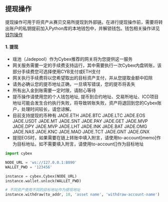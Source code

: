 ## 提现操作
提现操作可用于将资产从赛贝交易所提现到外部链。在进行提现操作前，需要将转出账户的私钥提前加入Python库的本地钱包中，并解锁钱包。钱包相关操作详见[钱包操作](https://github.com/NebulaCybexDEX/cybex-node-doc/blob/master/transaction/python/wallet.md)

#### 1. 提现
* 瑶池（Jadepool）作为Cybex推荐的网关将为您提供这一服务 
* 网关服务需要一定的手续费支持运行，其中需要执行一次Cybex内盘转账，该部分手续费您可选择使用CYB支付或ETH支付 
* 网关执行手续费将以您希望取出的目标资产支付，并从您提取金额中扣除 
* 请务必确认您的提币地址正确，一旦填写错误，您的提币将丢失 
* 所有出入金到账需要一定时限，请耐心等待 
* 提币操作请使用您的个人钱包地址, 提币到合约地址、交易所地址、ICO项目地址可能会发生合约执行失败，将导致转账失败，资产将退回到您的Cybex账户，处理时间较长，请您谅解。
* 目前支持提现的币种有
JADE.ETH  JADE.BTC  JADE.LTC  JADE.EOS  JADE.USDT
JADE.MT   JADE.SNT  JADE.PAY  JADE.GET  JADE.MVP
JADE.DPY  JADE.MVP  JADE.LHT  JADE.INK  JADE.BAT
JADE.OMG  JADE.NAS  JADE.KNC  JADE.MAD  JADE.TCT
JADE.GNT  JADE.GNX
* 提现EOS时，如果需要在链上转账中填入附言，请使用to-account[memo]作为目标地址。如不需要填入附言，请使用to-account[]作为目标地址
```Python
import cybex

NODE_URL = 'ws://127.0.0.1:8090'
WALLET_PWD = '123456'

instance = cybex.Cybex(NODE_URL)
instance.wallet.unlock(WALLET_PWD)

# 不同资产使用不同的目标地址作为提现地址
instance.withdraw(to_addr, 10, 'asset name', 'withdraw-account-name')
```
